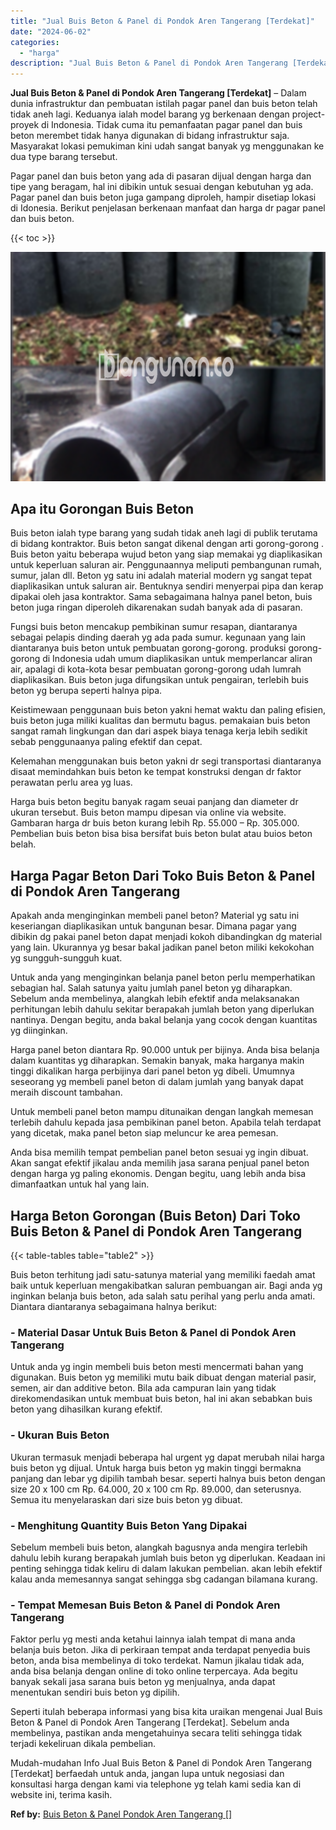 ```yaml
---
title: "Jual Buis Beton & Panel di Pondok Aren Tangerang [Terdekat]"
date: "2024-06-02"
categories: 
  - "harga"
description: "Jual Buis Beton & Panel di Pondok Aren Tangerang [Terdekat]. Mudah-mudahan Info Jual Buis Beton & Panel di Pondok Aren Tangerang [Terdekat] berfaedah untuk..."
---
```


**Jual Buis Beton & Panel di Pondok Aren Tangerang \[Terdekat\]** – Dalam dunia infrastruktur dan pembuatan istilah pagar panel dan buis beton telah tidak aneh lagi. Keduanya ialah model barang yg berkenaan dengan project-proyek di Indonesia. Tidak cuma itu pemanfaatan pagar panel dan buis beton merembet tidak hanya digunakan di bidang infrastruktur saja. Masyarakat lokasi pemukiman kini udah sangat banyak yg menggunakan ke dua type barang tersebut.

Pagar panel dan buis beton yang ada di pasaran dijual dengan harga dan tipe yang beragam, hal ini dibikin untuk sesuai dengan kebutuhan yg ada. Pagar panel dan buis beton juga gampang diproleh, hampir disetiap lokasi di Idonesia. Berikut penjelasan berkenaan manfaat dan harga dr pagar panel dan buis beton.

{{< toc >}}

![Jual Buis Beton & Panel di Pondok Aren Tangerang [Terdekat]](/images/jual-panel-buis-beton-murah-28.png)

## Apa itu Gorongan Buis Beton

Buis beton ialah type barang yang sudah tidak aneh lagi di publik terutama di bidang kontraktor. Buis beton sangat dikenal dengan arti gorong-gorong . Buis beton yaitu beberapa wujud beton yang siap memakai yg diaplikasikan untuk keperluan saluran air. Penggunaannya meliputi pembangunan rumah, sumur, jalan dll. Beton yg satu ini adalah material modern yg sangat tepat diaplikasikan untuk saluran air. Bentuknya sendiri menyerpai pipa dan kerap dipakai oleh jasa kontraktor. Sama sebagaimana halnya panel beton, buis beton juga ringan diperoleh dikarenakan sudah banyak ada di pasaran.

Fungsi buis beton mencakup pembikinan sumur resapan, diantaranya sebagai pelapis dinding daerah yg ada pada sumur. kegunaan yang lain diantaranya buis beton untuk pembuatan gorong-gorong. produksi gorong-gorong di Indonesia udah umum diaplikasikan untuk memperlancar aliran air, apalagi di kota-kota besar pembuatan gorong-gorong udah lumrah diaplikasikan. Buis beton juga difungsikan untuk pengairan, terlebih buis beton yg berupa seperti halnya pipa.

Keistimewaan penggunaan buis beton yakni hemat waktu dan paling efisien, buis beton juga miliki kualitas dan bermutu bagus. pemakaian buis beton sangat ramah lingkungan dan dari aspek biaya tenaga kerja lebih sedikit sebab penggunaanya paling efektif dan cepat.

Kelemahan menggunakan buis beton yakni dr segi transportasi diantaranya disaat memindahkan buis beton ke tempat konstruksi dengan dr faktor perawatan perlu area yg luas.

Harga buis beton begitu banyak ragam seuai panjang dan diameter dr ukuran tersebut. Buis beton mampu dipesan via online via website. Gambaran harga dr buis beton kurang lebih Rp. 55.000 – Rp. 305.000. Pembelian buis beton bisa bisa bersifat buis beton bulat atau buios beton belah.

## Harga Pagar Beton Dari Toko Buis Beton & Panel di Pondok Aren Tangerang

Apakah anda menginginkan membeli panel beton? Material yg satu ini keseriangan diaplikasikan untuk bangunan besar. Dimana pagar yang dibikin dg pakai panel beton dapat menjadi kokoh dibandingkan dg material yang lain. Ukurannya yg besar bakal jadikan panel beton miliki kekokohan yg sungguh-sungguh kuat.

Untuk anda yang menginginkan belanja panel beton perlu memperhatikan sebagian hal. Salah satunya yaitu jumlah panel beton yg diharapkan. Sebelum anda membelinya, alangkah lebih efektif anda melaksanakan perhitungan lebih dahulu sekitar berapakah jumlah beton yang diperlukan nantinya. Dengan begitu, anda bakal belanja yang cocok dengan kuantitas yg diinginkan.

Harga panel beton diantara Rp. 90.000 untuk per bijinya. Anda bisa belanja dalam kuantitas yg diharapkan. Semakin banyak, maka harganya makin tinggi dikalikan harga perbijinya dari panel beton yg dibeli. Umumnya seseorang yg membeli panel beton di dalam jumlah yang banyak dapat meraih discount tambahan.

Untuk membeli panel beton mampu ditunaikan dengan langkah memesan terlebih dahulu kepada jasa pembikinan panel beton. Apabila telah terdapat yang dicetak, maka panel beton siap meluncur ke area pemesan.

Anda bisa memilih tempat pembelian panel beton sesuai yg ingin dibuat. Akan sangat efektif jikalau anda memilih jasa sarana penjual panel beton dengan harga yg paling ekonomis. Dengan begitu, uang lebih anda bisa dimanfaatkan untuk hal yang lain.

## Harga Beton Gorongan (Buis Beton) Dari Toko Buis Beton & Panel di Pondok Aren Tangerang

{{< table-tables table="table2" >}}

Buis beton terhitung jadi satu-satunya material yang memiliki faedah amat baik untuk keperluan mengakibatkan saluran pembuangan air. Bagi anda yg inginkan belanja buis beton, ada salah satu perihal yang perlu anda amati. Diantara diantaranya sebagaimana halnya berikut:

### \- Material Dasar Untuk Buis Beton & Panel di Pondok Aren Tangerang

Untuk anda yg ingin membeli buis beton mesti mencermati bahan yang digunakan. Buis beton yg memiliki mutu baik dibuat dengan material pasir, semen, air dan additive beton. Bila ada campuran lain yang tidak direkomendasikan untuk membuat buis beton, hal ini akan sebabkan buis beton yang dihasilkan kurang efektif.

### \- Ukuran Buis Beton

Ukuran termasuk menjadi beberapa hal urgent yg dapat merubah nilai harga buis beton yg dijual. Untuk harga buis beton yg makin tinggi bermakna panjang dan lebar yg dipilih tambah besar. seperti halnya buis beton dengan size 20 x 100 cm Rp. 64.000, 20 x 100 cm Rp. 89.000, dan seterusnya. Semua itu menyelaraskan dari size buis beton yg dibuat.

### \- Menghitung Quantity Buis Beton Yang Dipakai

Sebelum membeli buis beton, alangkah bagusnya anda mengira terlebih dahulu lebih kurang berapakah jumlah buis beton yg diperlukan. Keadaan ini penting sehingga tidak keliru di dalam lakukan pembelian. akan lebih efektif kalau anda memesannya sangat sehingga sbg cadangan bilamana kurang.

### \- Tempat Memesan Buis Beton & Panel di Pondok Aren Tangerang

Faktor perlu yg mesti anda ketahui lainnya ialah tempat di mana anda belanja buis beton. Jika di perkiraan tempat anda terdapat penyedia buis beton, anda bisa membelinya di toko terdekat. Namun jikalau tidak ada, anda bisa belanja dengan online di toko online terpercaya. Ada begitu banyak sekali jasa sarana buis beton yg menjualnya, anda dapat menentukan sendiri buis beton yg dipilih.

Seperti itulah beberapa informasi yang bisa kita uraikan mengenai Jual Buis Beton & Panel di Pondok Aren Tangerang \[Terdekat\]. Sebelum anda membelinya, pastikan anda mengetahuinya secara teliti sehingga tidak terjadi kekeliruan dikala pembelian.

Mudah-mudahan Info Jual Buis Beton & Panel di Pondok Aren Tangerang \[Terdekat\] berfaedah untuk anda, jangan lupa untuk negosiasi dan konsultasi harga dengan kami via telephone yg telah kami sedia kan di website ini, terima kasih.

**Ref by:** [Buis Beton & Panel Pondok Aren Tangerang []](https://id.wikipedia.org/wiki/Buis)
